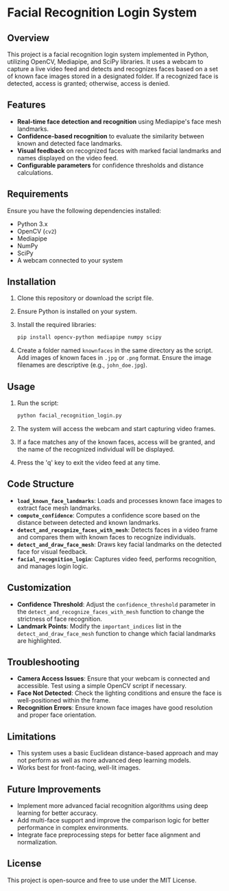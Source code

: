 # Facial Recognition Login System

## Overview
This project is a facial recognition login system implemented in Python, utilizing OpenCV, Mediapipe, and SciPy libraries. It uses a webcam to capture a live video feed and detects and recognizes faces based on a set of known face images stored in a designated folder. If a recognized face is detected, access is granted; otherwise, access is denied.

## Features
- **Real-time face detection and recognition** using Mediapipe's face mesh landmarks.
- **Confidence-based recognition** to evaluate the similarity between known and detected face landmarks.
- **Visual feedback** on recognized faces with marked facial landmarks and names displayed on the video feed.
- **Configurable parameters** for confidence thresholds and distance calculations.

## Requirements
Ensure you have the following dependencies installed:
- Python 3.x
- OpenCV (`cv2`)
- Mediapipe
- NumPy
- SciPy
- A webcam connected to your system

## Installation
1. Clone this repository or download the script file.
2. Ensure Python is installed on your system.
3. Install the required libraries:
   ```bash
   pip install opencv-python mediapipe numpy scipy
   ```

4. Create a folder named `knownfaces` in the same directory as the script. Add images of known faces in `.jpg` or `.png` format. Ensure the image filenames are descriptive (e.g., `john_doe.jpg`).

## Usage
1. Run the script:
   ```bash
   python facial_recognition_login.py
   ```

2. The system will access the webcam and start capturing video frames.
3. If a face matches any of the known faces, access will be granted, and the name of the recognized individual will be displayed.
4. Press the 'q' key to exit the video feed at any time.

## Code Structure
- **`load_known_face_landmarks`**: Loads and processes known face images to extract face mesh landmarks.
- **`compute_confidence`**: Computes a confidence score based on the distance between detected and known landmarks.
- **`detect_and_recognize_faces_with_mesh`**: Detects faces in a video frame and compares them with known faces to recognize individuals.
- **`detect_and_draw_face_mesh`**: Draws key facial landmarks on the detected face for visual feedback.
- **`facial_recognition_login`**: Captures video feed, performs recognition, and manages login logic.

## Customization
- **Confidence Threshold**: Adjust the `confidence_threshold` parameter in the `detect_and_recognize_faces_with_mesh` function to change the strictness of face recognition.
- **Landmark Points**: Modify the `important_indices` list in the `detect_and_draw_face_mesh` function to change which facial landmarks are highlighted.

## Troubleshooting
- **Camera Access Issues**: Ensure that your webcam is connected and accessible. Test using a simple OpenCV script if necessary.
- **Face Not Detected**: Check the lighting conditions and ensure the face is well-positioned within the frame.
- **Recognition Errors**: Ensure known face images have good resolution and proper face orientation.

## Limitations
- This system uses a basic Euclidean distance-based approach and may not perform as well as more advanced deep learning models.
- Works best for front-facing, well-lit images.

## Future Improvements
- Implement more advanced facial recognition algorithms using deep learning for better accuracy.
- Add multi-face support and improve the comparison logic for better performance in complex environments.
- Integrate face preprocessing steps for better face alignment and normalization.

## License
This project is open-source and free to use under the MIT License.

